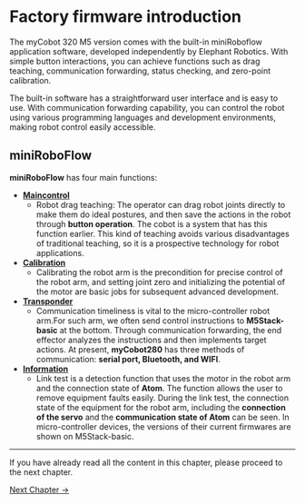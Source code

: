 # Factory firmware introduction

The myCobot 320 M5 version comes with the built-in miniRoboflow application software, developed independently by Elephant Robotics. With simple button interactions, you can achieve functions such as drag teaching, communication forwarding, status checking, and zero-point calibration. 

The built-in software has a straightforward user interface and is easy to use. With communication forwarding capability, you can control the robot using various programming languages and development environments, making robot control easily accessible.


## miniRoboFlow

**miniRoboFlow** has four main functions: 
- [**Maincontrol**](/5-BasicApplication/5.1-SystemUsageInstructions/320m5/4.2.1-moving/4.2.1.1-micro_controller.md)
  - Robot drag teaching: The operator can drag robot joints directly to make them do ideal postures, and then save the actions in the robot through **button operation**. The cobot is a system that has this function earlier. This kind of teaching avoids various disadvantages of
  traditional teaching, so it is a prospective technology for robot applications. 
- [**Calibration**](/5-BasicApplication/5.1-SystemUsageInstructions/320m5/4.2.2-calibration/4.2.2.1-micro_controller.md)
  - Calibrating the robot arm is the precondition for precise control of the robot arm, and setting joint zero and initializing the potential of the motor are basic jobs for subsequent advanced development. 
- [**Transponder**](/5-BasicApplication/5.1-SystemUsageInstructions/320m5/4.2.3-transponder/4.2.3.1-micro_controller.md)
  - Communication timeliness is vital to the micro-controller robot arm.For such arm, we often send control instructions to **M5Stack-basic** at the bottom. Through communication forwarding, the end effector analyzes the instructions and then implements target actions. At present, **myCobot280** has three methods of communication: **serial port, Bluetooth, and WIFI**. 
- [**Information**](/5-BasicApplication/5.1-SystemUsageInstructions/320m5/4.2.4-connection/4.2.4.1-micro_controller.md)
  - Link test is a detection function that uses the motor in the robot arm and the connection state of **Atom**. The function allows the user to remove equipment faults easily. During the link test, the connection state of the equipment for the robot arm, including the **connection of the servo** and the **communication state of Atom** can be seen. In micro-controller devices, the versions of their current firmwares are shown on M5Stack-basic.


----
If you have already read all the content in this chapter, please proceed to the next chapter.<br>

[Next Chapter →](../../5.2-ApplicationUse/5.2.1-myblockly/320m5/README.md)<br>

